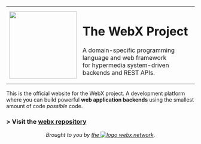 <div align="center">
  <table>
    <tbody>
      <tr>
        <td><img src="https://raw.githubusercontent.com/webx-net/webx/master/assets/logo_grad.png" height="180px"/></td>
        <td>
          <h1>The WebX Project</h1>
          <p>
            A domain-specific programming language and web framework <br>
            for hypermedia system-driven backends and REST APIs.
          </p>
        </td>
      </tr>
    </tbody>
  </table>
</div>

This is the official website for the WebX project.
A development platform where you can build powerful **web application backends** using the smallest amount of code _possible_ code.

### \> Visit the [webx repository](https://github.com/webx-net/webx)

<div align="center">
  
_Brought to you by [the ![logo](https://avatars.githubusercontent.com/u/143346084?s=20) webx network](https://github.com/webx-net)._

</div>
